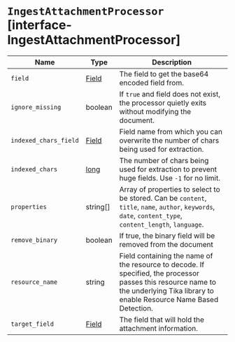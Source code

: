 # `IngestAttachmentProcessor` [interface-IngestAttachmentProcessor]

| Name | Type | Description |
| - | - | - |
| `field` | [Field](./Field.md) | The field to get the base64 encoded field from. |
| `ignore_missing` | boolean | If `true` and field does not exist, the processor quietly exits without modifying the document. |
| `indexed_chars_field` | [Field](./Field.md) | Field name from which you can overwrite the number of chars being used for extraction. |
| `indexed_chars` | [long](./long.md) | The number of chars being used for extraction to prevent huge fields. Use `-1` for no limit. |
| `properties` | string[] | Array of properties to select to be stored. Can be `content`, `title`, `name`, `author`, `keywords`, `date`, `content_type`, `content_length`, `language`. |
| `remove_binary` | boolean | If true, the binary field will be removed from the document |
| `resource_name` | string | Field containing the name of the resource to decode. If specified, the processor passes this resource name to the underlying Tika library to enable Resource Name Based Detection. |
| `target_field` | [Field](./Field.md) | The field that will hold the attachment information. |
